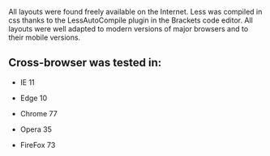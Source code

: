 All layouts were found freely available on the Internet. Less was compiled in css thanks to the LessAutoCompile plugin in the Brackets code editor. All layouts were well adapted to modern versions of major browsers and to their mobile versions.

## Cross-browser was tested in:

- IE 11
 
- Edge 10
 
- Chrome 77
 
- Opera 35
 
- FireFox 73
